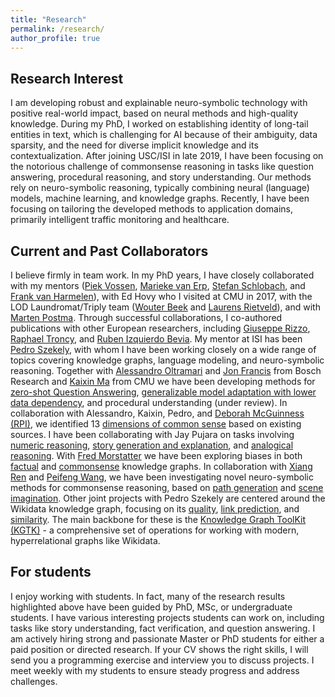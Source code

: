 ```yaml
---
title: "Research"
permalink: /research/
author_profile: true
---
```


## Research Interest
I am developing robust and explainable neuro-symbolic technology with positive real-world impact, based on neural methods and high-quality knowledge. During my PhD, I worked on establishing identity of long-tail entities in text, which is challenging for AI because of their ambiguity, data sparsity, and the need for diverse implicit knowledge and its contextualization. After joining USC/ISI in late 2019, I have been focusing on the notorious challenge of commonsense reasoning in tasks like question answering, procedural reasoning, and story understanding. Our methods rely on neuro-symbolic reasoning, typically combining neural (language) models, machine learning, and knowledge graphs. Recently, I have been focusing on tailoring the developed methods to application domains, primarily intelligent traffic monitoring and healthcare.

## Current and Past Collaborators
I believe firmly in team work. In my PhD years, I have closely collaborated with my mentors ([Piek Vossen](https://vossen.info/), [Marieke van Erp](https://mariekevanerp.com/), [Stefan Schlobach](http://www.few.vu.nl/~schlobac/), and [Frank van Harmelen](https://www.cs.vu.nl/~frankh/)), with Ed Hovy who I visited at CMU in 2017, with the LOD Laundromat/Triply team ([Wouter Beek](https://wouterbeek.github.io/) and [Laurens Rietveld](http://laurensrietveld.nl/)), and with [Marten Postma](https://www.researchgate.net/profile/Marten-Postma-2/2). Through successful collaborations, I co-authored publications with other European researchers, including [Giuseppe Rizzo](http://giusepperizzo.github.io/), [Raphael Troncy](https://www.eurecom.fr/en/people/troncy-raphael), and [Ruben Izquierdo Bevia](https://rizquierdobevia.wordpress.com/). My mentor at ISI has been [Pedro Szekely](https://usc-isi-i2.github.io/szekely/), with whom I have been working closely on a wide range of topics covering knowledge graphs, language modeling, and neuro-symbolic reasoning. Together with [Alessandro Oltramari](https://www.bosch.com/research/know-how/research-experts/alessandro-oltramari-ph-d/) and [Jon Francis](https://scholar.google.com/citations?user=7CLS0LwAAAAJ&hl=en) from Bosch Research and [Kaixin Ma](https://www.lti.cs.cmu.edu/people/222218877/kaixin-ma) from CMU we have been developing methods for [zero-shot Question Answering](https://ojs.aaai.org/index.php/AAAI/article/view/17593), [generalizable model adaptation with lower data dependency](https://arxiv.org/pdf/2109.02837.pdf), and procedural understanding (under review). In collaboration with Alessandro, Kaixin, Pedro, and [Deborah McGuinness (RPI)](https://faculty.rpi.edu/node/36134), we identified 13 [dimensions of common sense](https://arxiv.org/pdf/2101.04640.pdf) based on existing sources. I have been collaborating with Jay Pujara on tasks involving [numeric reasoning](https://arxiv.org/pdf/2103.13136.pdf), [story generation and explanation](https://openreview.net/pdf?id=WnIpeFJgSZy), and [analogical reasoning](https://arxiv.org/pdf/2206.07167.pdf). With [Fred Morstatter](https://www.isi.edu/~fredmors/) we have been exploring biases in both [factual](https://arxiv.org/pdf/2108.05412.pdf) and [commonsense](https://ieeexplore.ieee.org/stamp/stamp.jsp?arnumber=9769935) knowledge graphs. In collaboration with [Xiang Ren](https://shanzhenren.github.io/) and [Peifeng Wang](https://www.isi.edu/directory/peifengw/), we have been investigating novel neuro-symbolic methods for commonsense reasoning, based on [path generation](https://arxiv.org/pdf/2005.00691.pdf) and [scene imagination](https://arxiv.org/pdf/2112.06318.pdf). Other joint projects with Pedro Szekely are centered around the Wikidata knowledge graph, focusing on its [quality](https://www.sciencedirect.com/science/article/pii/S1570826821000536), [link prediction](https://arxiv.org/pdf/2203.13965.pdf), and [similarity](https://arxiv.org/pdf/2108.05410.pdf). The main backbone for these is the [Knowledge Graph ToolKit (KGTK)](https://arxiv.org/pdf/2006.00088) - a comprehensive set of operations for working with modern, hyperrelational graphs like Wikidata.

## For students
I enjoy working with students. In fact, many of the research results highlighted above have been guided by PhD, MSc, or undergraduate students. I have various interesting projects students can work on, including tasks like story understanding, fact verification, and question answering. I am actively hiring strong and passionate Master or PhD students for either a paid position or directed research. If your CV shows the right skills, I will send you a programming exercise and interview you to discuss projects. I meet weekly with my students to ensure steady progress and address challenges.

